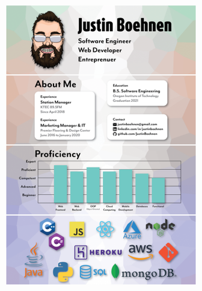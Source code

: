 ![1](https://github.com/JustinBoehnen/JustinBoehnen/blob/master/Images/A1.png?raw=true)
![2](https://github.com/JustinBoehnen/JustinBoehnen/blob/master/Images/A2.png?raw=true)
![3](https://github.com/JustinBoehnen/JustinBoehnen/blob/master/Images/A3.png?raw=true)
![4](https://github.com/JustinBoehnen/JustinBoehnen/blob/master/Images/A4_2.png?raw=true)
